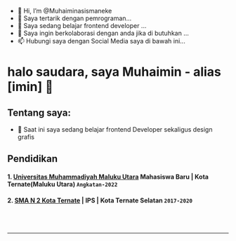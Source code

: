 - 👋 Hi, I’m @Muhaiminasismaneke
- 👀 Saya tertarik dengan pemrograman...
- 🌱 Saya sedang belajar frontend developer ...
- 💞️ Saya ingin berkolaborasi dengan anda jika di butuhkan ...
- 📫 Hubungi saya dengan Social Media saya di bawah ini...
# halo saudara, saya Muhaimin - alias [imin] 👋
## Tentang saya:
- 🌱 Saat ini saya sedang belajar frontend Developer sekaligus design grafis 

## Pendidikan

#### 1. [Universitas Muhammadiyah Maluku Utara](https://admisi.ummu.ac.id) Mahasiswa Baru | Kota Ternate(Maluku Utara) `Angkatan-2022`
  
 #### 2. [SMA N 2 Kota Ternate](https://www.sman2ternate.sch.id) | IPS | Kota Ternate Selatan `2017-2020`
 

<br />
<br />

---



<!---
Muhaiminasismaneke/Muhaiminasismaneke is a ✨ special ✨ repository because its `README.md` (this file) appears on your GitHub profile.
You can click the Preview link to take a look at your changes.
--->
